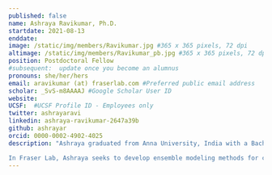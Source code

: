 ```yaml
---
published: false
name: Ashraya Ravikumar, Ph.D.
startdate: 2021-08-13
enddate:
image: /static/img/members/Ravikumar.jpg #365 x 365 pixels, 72 dpi
altimage: /static/img/members/Ravikumar_pb.jpg #365 x 365 pixels, 72 dpi
position: Postdoctoral Fellow
#subsequent:  update once you become an alumnus
pronouns: she/her/hers
email: aravikumar (at) fraserlab.com #Preferred public email address
scholar: _SvS-m8AAAAJ #Google Scholar User ID
website:
UCSF:  #UCSF Profile ID - Employees only
twitter: ashrayaravi
linkedin: ashraya-ravikumar-2647a39b
github: ashrayar
orcid: 0000-0002-4902-4025
description: "Ashraya graduated from Anna University, India with a Bachelor of Engineering in Computer Science. She completed her PhD in the Molecular Biophysics Unit at the Indian Insitute of Science in March 2021. During her PhD, Ashraya performed computational studies to understand various aspects of stereochemistry of crystal and cryo-EM protein structures.

In Fraser Lab, Ashraya seeks to develop ensemble modeling methods for cryo-EM and X-ray crystallography."
---
```

